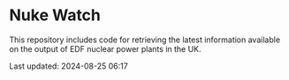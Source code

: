# Nuke Watch

This repository includes code for retrieving the latest information available on the output of EDF nuclear power plants in the UK.

Last updated: 2024-08-25 06:17